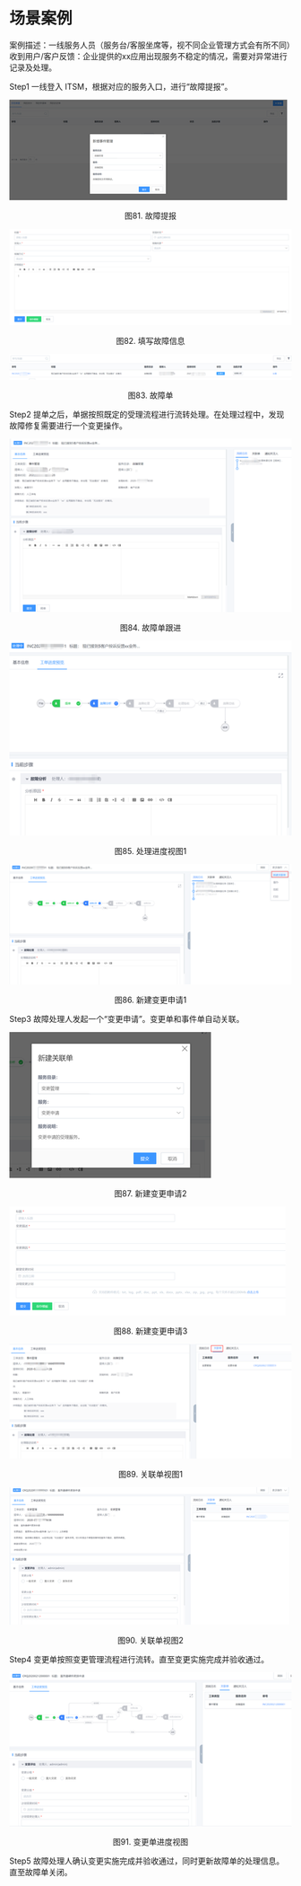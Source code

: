 # 场景案例

案例描述：一线服务人员（服务台/客服坐席等，视不同企业管理方式会有所不同）收到用户/客户反馈：企业提供的xx应用出现服务不稳定的情况，需要对异常进行记录及处理。

Step1 一线登入 ITSM，根据对应的服务入口，进行“故障提报”。

![-w2020](../media/markdown-img-paste-20200212162549644.png)
<center>图81. 故障提报</center>

![-w2020](../media/markdown-img-paste-20200212162837179.png)
<center>图82. 填写故障信息</center>

![-w2020](../media/markdown-img-paste-20200212162851321.png)
<center>图83. 故障单</center>

Step2 提单之后，单据按照既定的受理流程进行流转处理。在处理过程中，发现故障修复需要进行一个变更操作。

![-w2020](../media/markdown-img-paste-20200212162919355.png)
<center>图84. 故障单跟进</center>

![-w2020](../media/markdown-img-paste-20200212162933222.png)
<center>图85. 处理进度视图1</center>

![-w2020](../media/markdown-img-paste-20200212162946516.png)
<center>图86. 新建变更申请1</center>

Step3 故障处理人发起一个“变更申请”。变更单和事件单自动关联。

![-w2020](../media/markdown-img-paste-2020021216300197.png)
<center>图87. 新建变更申请2</center>

![-w2020](../media/markdown-img-paste-20200212163011510.png)
<center>图88. 新建变更申请3</center>

![-w2020](../media/markdown-img-paste-20200212163021736.png)
<center>图89. 关联单视图1</center>

![-w2020](../media/markdown-img-paste-20200212163032907.png)
<center>图90. 关联单视图2</center>

Step4 变更单按照变更管理流程进行流转。直至变更实施完成并验收通过。

![-w2020](../media/markdown-img-paste-20200212163048322.png)
<center>图91. 变更单进度视图</center>

Step5 故障处理人确认变更实施完成并验收通过，同时更新故障单的处理信息。直至故障单关闭。
